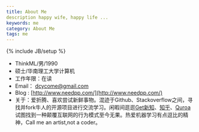 ```yaml
---
title: About Me
description happy wife, happy life ...
keywords: me
category: About Me
tags: me
---
```



{% include JB/setup %}

 - ThinkML/男/1990 
 - 硕士/华南理工大学计算机
 - 工作年限：在读
 -  Email： dcycome@gmail.com
 -  Blog :  [http://www.needpp.com/](http://www.needpp.com/)
 - 关于：爱折腾、喜欢尝试新鲜事物。混迹于Github、Stackoverflow之间，寻找并fork牛人的开源项目进行交流学习。闲暇间逛逛[Get新知](http://get.jobdeer.com/)、[知乎](http://www.zhihu.com/)、[Quroa](www.quora.com)试图找到一种颠覆互联网的行为模式至今无果。热爱机器学习有点逗比的精神，Call me an artist,not a coder。




